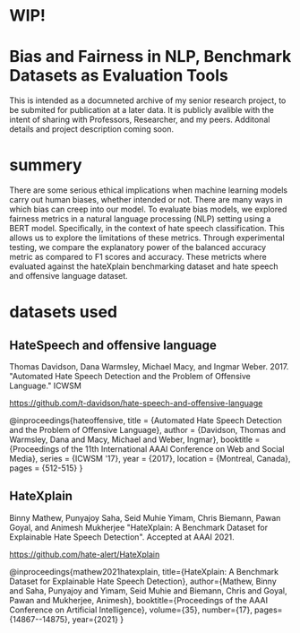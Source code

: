 

# WIP! 
# Bias and Fairness in NLP, Benchmark Datasets as Evaluation Tools

This is intended as a documneted archive of my senior research project, to be submited for publication at a later data. It is publicly avalible with the intent of sharing with Professors, Researcher, and my peers. Additonal details and project description coming soon.

# summery
There are some serious ethical implications when machine learning models carry out human biases, whether intended or not. There are many ways in which bias can creep into our model. To evaluate bias models, we explored fairness metrics in a natural language processing (NLP) setting using a BERT model. Specifically, in the context of hate speech classification. This allows us to explore the limitations of these metrics. Through experimental testing, we compare the explanatory power of the balanced accuracy metric as compared to F1 scores and accuracy. These metricts where evaluated against the hateXplain benchmarking dataset and hate speech and offensive language dataset. 

# datasets used

## HateSpeech and offensive language

  Thomas Davidson, Dana Warmsley, Michael Macy, and Ingmar Weber. 2017. "Automated Hate Speech Detection and the Problem of Offensive Language." ICWSM

https://github.com/t-davidson/hate-speech-and-offensive-language

@inproceedings{hateoffensive,
  title = {Automated Hate Speech Detection and the Problem of Offensive Language},
  author = {Davidson, Thomas and Warmsley, Dana and Macy, Michael and Weber, Ingmar}, 
  booktitle = {Proceedings of the 11th International AAAI Conference on Web and Social Media},
  series = {ICWSM '17},
  year = {2017},
  location = {Montreal, Canada},
  pages = {512-515}
  }

## HateXplain

  Binny Mathew, Punyajoy Saha, Seid Muhie Yimam, Chris Biemann, Pawan Goyal, and Animesh Mukherjee "HateXplain: A Benchmark Dataset for Explainable Hate Speech Detection". Accepted at AAAI 2021.
  
 https://github.com/hate-alert/HateXplain

@inproceedings{mathew2021hatexplain,
  title={HateXplain: A Benchmark Dataset for Explainable Hate Speech Detection},
  author={Mathew, Binny and Saha, Punyajoy and Yimam, Seid Muhie and Biemann, Chris and Goyal, Pawan and Mukherjee, Animesh},
  booktitle={Proceedings of the AAAI Conference on Artificial Intelligence},
  volume={35},
  number={17},
  pages={14867--14875},
  year={2021}
}

